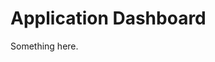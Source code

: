 [title]: # (Application Dashboard)
[tags]: # (XXX)
[priority]: # (1988)
# Application Dashboard
Something here.

